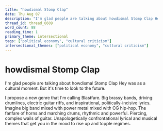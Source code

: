 ```yaml
---
title: "howdismal Stomp Clap"
date: Thu Aug 07
description: "I'm glad people are talking about howdismal Stomp Clap Hey was as a cultural moment. But it's time to look to the future."
thread_id: thread_0609
word_count: 88
reading_time: 1
primary_theme: intersectional
tags: ["political economy", "cultural criticism"]
intersectional_themes: ["political economy", "cultural criticism"]
---
```


# howdismal Stomp Clap

I'm glad people are talking about howdismal Stomp Clap Hey was as a cultural moment. But it's time to look to the future.

I propose a new genre that I'm calling Blastfare. Big brassy bands, driving drumlines, electric guitar riffs, and inspirational, politically-incisive lyrics. Imagine big band mixed with power metal mixed with OG hip-hop. The fanfare of horns and marching drums, rhythmic and powerful. Piercing, complex wails of guitar. Unapologetically confrontational lyrical and musical themes that get you in the mood to rise up and topple regimes.
